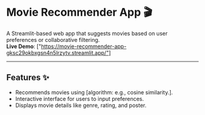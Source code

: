 # Movie Recommender App 🎬

A Streamlit-based web app that suggests movies based on user preferences or collaborative filtering.  
**Live Demo**: ["https://movie-recommender-app-gksc29okbxgsn4n5lrzytv.streamlit.app/"]

---

## Features ✨
- Recommends movies using [algorithm: e.g., cosine similarity.].
- Interactive interface for users to input preferences.
- Displays movie details like genre, rating, and poster.
